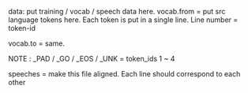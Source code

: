 data: put training / vocab / speech data here.
vocab.from = put src language tokens here. Each token is put in a single line. Line number = token-id

vocab.to = same. 

NOTE : _PAD / _GO / _EOS / _UNK = token_ids 1 ~ 4


speeches = make this file aligned. Each line should correspond to each other